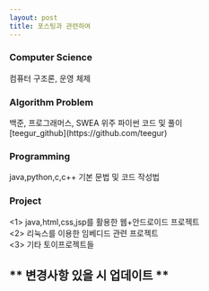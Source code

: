 ```yaml
---
layout: post
title: 포스팅과 관련하여
---
```


<h3>Computer Science</h3>
컴퓨터 구조론, 운영 체제<br>

<h3>Algorithm Problem</h3>
백준, 프로그래머스, SWEA 위주 파이썬 코드 및 풀이<br>
[teegur_github](https://github.com/teegur)<br>

<h3>Programming</h3>
java,python,c,c++ 기본 문법 및 코드 작성법<br>

<h3>Project</h3>
<1> java,html,css,jsp를 활용한 웹+안드로이드 프로젝트<br>
<2> 리눅스를 이용한 임베디드 관련 프로젝트<br>
<3> 기타 토이프로젝트들<br>

<h2>** 변경사항 있을 시 업데이트 **</h2>


